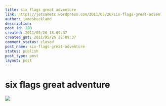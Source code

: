 ```yaml
---
title: six flags great adventure
link: https://jetsametc.wordpress.com/2011/05/26/six-flags-great-adventure/
author: jamesbuckland
description: 
post_id: 280
created: 2011/05/26 18:09:37
created_gmt: 2011/05/26 22:09:37
comment_status: closed
post_name: six-flags-great-adventure
status: publish
post_type: post
layout: post
---
```


# six flags great adventure

![](http://jetsametc.files.wordpress.com/2012/05/20120521-180045.jpg)